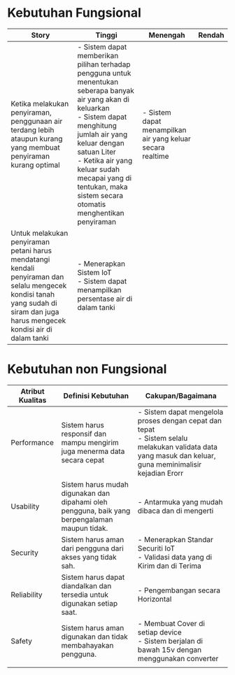 # Kebutuhan Fungsional

| Story                                                                                                                                                                          | Tinggi                                                                                                                                                                                                                                                                                                      | Menengah                                                   | Rendah |
| ------------------------------------------------------------------------------------------------------------------------------------------------------------------------------ | ----------------------------------------------------------------------------------------------------------------------------------------------------------------------------------------------------------------------------------------------------------------------------------------------------------- | ---------------------------------------------------------- | ------ |
| Ketika melakukan penyiraman, penggunaan air terdang lebih ataupun kurang yang membuat penyiraman kurang optimal                                                                | - Sistem dapat memberikan pilihan terhadap pengguna untuk menentukan seberapa banyak air yang akan di keluarkan<br />- Sistem dapat menghitung jumlah air yang keluar dengan satuan Liter<br />- Ketika air yang keluar sudah mecapai yang di tentukan, maka sistem secara otomatis menghentikan penyiraman | - Sistem dapat menampilkan air yang keluar secara realtime |        |
| Untuk melakukan penyiraman petani harus mendatangi kendali penyiraman dan selalu mengecek kondisi tanah yang sudah di siram dan juga harus mengecek kondisi air di dalam tanki | - Menerapkan Sistem IoT<br />- Sistem dapat menampilkan persentase air di dalam tanki                                                                                                                                                                                                                       |                                                            |        |

# Kebutuhan non Fungsional

| Atribut				Kualitas | Definisi				Kebutuhan                                                                                | Cakupan/Bagaimana                                                                                                                                             |
| ------------------- | ---------------------------------------------------------------------------------------------------- | ------------------------------------------------------------------------------------------------------------------------------------------------------------- |
| Performance         | Sistem				harus responsif dan mampu mengirim juga menerma data secara cepat                          | - Sistem dapat mengelola proses dengan cepat dan tepat<br />- Sistem selalu melakukan validata data yang masuk dan keluar, guna meminimalisir kejadian Erorr |
| Usability           | Sistem				harus mudah digunakan dan dipahami oleh pengguna, baik yang				berpengalaman maupun tidak. | - Antarmuka yang mudah dibaca dan di mengerti                                                                                                                 |
| Security            | Sistem				harus aman dari pengguna				dari akses yang tidak sah.                                    | - Menerapkan Standar Securiti IoT<br />- Validasi data yang di Kirim dan di Terima                                                                            |
| Reliability         | Sistem				harus dapat diandalkan dan tersedia untuk digunakan setiap saat.                           | - Pengembangan secara Horizontal                                                                                                                             |
| Safety              | Sistem				harus aman digunakan dan tidak membahayakan pengguna.                                      | - Membuat Cover di setiap device<br />- Sistem berjalan di bawah 15v dengan menggunakan converter                                                             |
|                     |                                                                                                      |                                                                                                                                                               |
